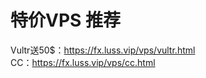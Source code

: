 # 特价VPS 推荐<br>
Vultr送50$：https://fx.luss.vip/vps/vultr.html<br>
CC：https://fx.luss.vip/vps/cc.html<br>
